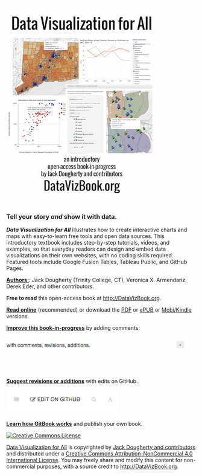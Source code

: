 ![](cover_400.jpg)

### Tell your story ***and*** show it with data.

***Data Visualization for All*** illustrates how to create interactive charts and maps with easy-to-learn free tools and open data sources. This introductory textbook includes step-by-step tutorials, videos, and examples, so that everyday readers can design and embed data visualizations on their own websites, with no coding skills required. Featured tools include Google Fusion Tables, Tableau Public, and GitHub Pages.

**[Authors:](introduction/who.md)**: Jack Dougherty (Trinity College, CT), Veronica X. Armendariz, Derek Eder, and other contributors.

**Free to read** this open-access book at http://DataVizBook.org.

**[Read online](https://www.gitbook.com/read/book/jackdougherty/datavizbook)** (recommended) or download the [PDF](https://www.gitbook.com/download/pdf/book/jackdougherty/datavizbook) or [ePUB](https://www.gitbook.com/download/epub/book/jackdougherty/datavizbook) or [Mobi/Kindle](https://www.gitbook.com/download/mobi/book/jackdougherty/datavizbook) versions.

**[Improve this book-in-progress](gitbook/improve.md)** by adding comments.

![](gitbook/GitBook-comments-2016-02.gif)

**[Suggest revisions or additions](gitbook/improve.md)** with edits on GitHub.

![](gitbook/GitBook-edit-on-github.png)

**[Learn how GitBook works](gitbook.README.md)** and publish your own book.

<a rel="license" href="http://creativecommons.org/licenses/by-nc/4.0/"><img alt="Creative Commons License" style="border-width:0" src="https://i.creativecommons.org/l/by-nc/4.0/88x31.png" /></a>

[Data Visualization for All](http://datavizbook.org)
is copyrighted by [Jack Dougherty and contributors](introduction/who.md)
and distributed under a [Creative Commons Attribution-NonCommercial 4.0 International License](http://creativecommons.org/licenses/by-nc/4.0).
You may freely share and modify this content for non-commercial purposes, with a source credit to http://DataVizBook.org.
